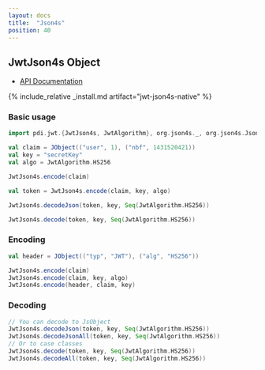 ```yaml
---
layout: docs
title:  "Json4s"
position: 40
---
```


## JwtJson4s Object

- [API Documentation](https://jwt-scala.github.io/jwt-scala/api/pdi/jwt/JwtJson4s$.html)

{% include_relative _install.md artifact="jwt-json4s-native" %}

### Basic usage

```scala mdoc
import pdi.jwt.{JwtJson4s, JwtAlgorithm}, org.json4s._, org.json4s.JsonDSL.WithBigDecimal._

val claim = JObject(("user", 1), ("nbf", 1431520421))
val key = "secretKey"
val algo = JwtAlgorithm.HS256

JwtJson4s.encode(claim)

val token = JwtJson4s.encode(claim, key, algo)

JwtJson4s.decodeJson(token, key, Seq(JwtAlgorithm.HS256))

JwtJson4s.decode(token, key, Seq(JwtAlgorithm.HS256))
```

### Encoding

```scala mdoc
val header = JObject(("typ", "JWT"), ("alg", "HS256"))

JwtJson4s.encode(claim)
JwtJson4s.encode(claim, key, algo)
JwtJson4s.encode(header, claim, key)
```

### Decoding

```scala mdoc
// You can decode to JsObject
JwtJson4s.decodeJson(token, key, Seq(JwtAlgorithm.HS256))
JwtJson4s.decodeJsonAll(token, key, Seq(JwtAlgorithm.HS256))
// Or to case classes
JwtJson4s.decode(token, key, Seq(JwtAlgorithm.HS256))
JwtJson4s.decodeAll(token, key, Seq(JwtAlgorithm.HS256))
```
